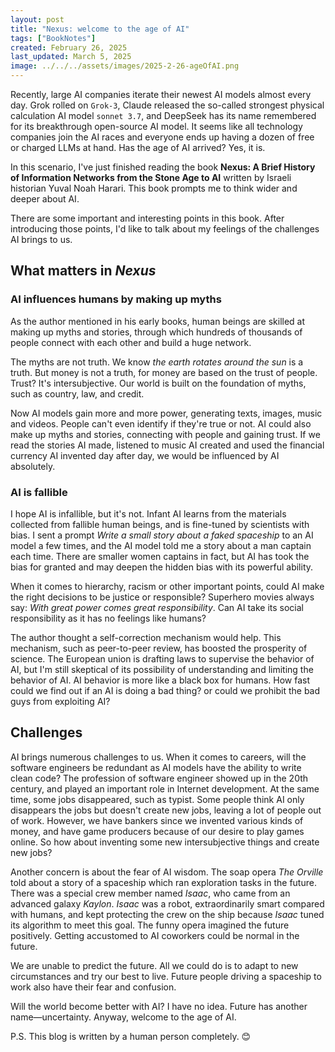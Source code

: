 ```yaml
---
layout: post
title: "Nexus: welcome to the age of AI"
tags: ["BookNotes"]
created: February 26, 2025
last_updated: March 5, 2025
image: ../../../assets/images/2025-2-26-ageOfAI.png
---
```


Recently, large AI companies iterate their newest AI models almost every day. Grok rolled on `Grok-3`, Claude released the so-called strongest physical calculation AI model `sonnet 3.7`,  and DeepSeek has its name remembered for its breakthrough open-source AI model. It seems like all technology companies join the AI races and everyone ends up having a dozen of free or charged LLMs at hand. Has the age of AI arrived? Yes, it is.

In this scenario, I've just finished reading the book **Nexus: A Brief History of Information Networks from the Stone Age to AI** written by Israeli historian Yuval Noah Harari.  This book prompts me to think wider and deeper about AI.

There are some important and interesting points in this book. After introducing those points, I'd like to talk about my feelings of the challenges AI brings to us.

## What matters in *Nexus*

### AI influences humans by making up myths

As the author mentioned in his early books, human beings are skilled at making up myths and stories, through which hundreds of thousands of people connect with each other and build a huge network. 

The myths are not truth. We know *the earth rotates around the sun* is a truth. But money is not a truth, for money are based on the trust of people.  Trust? It's intersubjective. Our world is built on the foundation of myths, such as country, law, and credit.

Now AI models gain more and more power,  generating texts, images, music and videos. People can't even identify if they're true or not. AI could also make up myths and stories, connecting with people and gaining trust. If we read the stories AI made, listened to music AI created and used the financial currency AI invented day after day, we would be influenced by AI absolutely.

### AI is fallible

I hope AI is infallible, but it's not. Infant AI learns from the materials collected from fallible human beings, and is fine-tuned by scientists with bias.  I sent a prompt *Write a small story about a faked spaceship* to an AI model a few times, and the AI model told me a story about a man captain each time.  There are smaller women captains in fact, but AI has took the bias for granted and may deepen the hidden bias with its powerful ability.

When it comes to hierarchy, racism or other important points, could AI make the right decisions to be justice or responsible? Superhero movies always say: *With great power comes great responsibility*. Can AI take its social responsibility as it has no feelings like humans? 

The author thought a self-correction mechanism would help. This mechanism, such as peer-to-peer review, has boosted the prosperity of science. The European union is drafting laws to supervise the behavior of AI, but I'm still skeptical of its possibility of understanding and limiting the behavior of AI.  AI behavior is more like a black box for humans. How fast could we find out if an AI is doing a bad thing? or could we prohibit the bad guys from exploiting AI?

## Challenges

AI brings numerous challenges to us. When it comes to careers, will the software engineers be redundant as AI models have the ability to write clean code? The profession of software engineer showed up in the 20th century, and played an important role in Internet development. At the same time, some jobs disappeared, such as typist. Some people think AI only disappears the jobs but doesn't create new jobs,  leaving a lot of people out of work.  However, we have bankers since we invented various kinds of money, and have game producers because of our desire to play games online. So how about inventing some new intersubjective things and create new jobs?

Another concern is about the fear of AI wisdom. The soap opera *The Orville* told about a story of a spaceship which ran exploration tasks in the future.  There was a special crew member named *Isaac*,  who came from an advanced galaxy *Kaylon*. *Isaac* was a robot, extraordinarily smart compared with humans,  and kept protecting the crew on the ship because *Isaac* tuned its algorithm to meet this goal. The funny opera imagined the future positively. Getting accustomed to AI coworkers could be normal in the future.

We are unable to predict the future. All we could do is to adapt to new circumstances and try our best to live. Future people driving a spaceship to work also have their fear and confusion.

Will the world become better with AI? I have no idea. Future has another name—uncertainty. Anyway, welcome to the age of AI.

P.S. This blog is written by a human person completely. 😊
